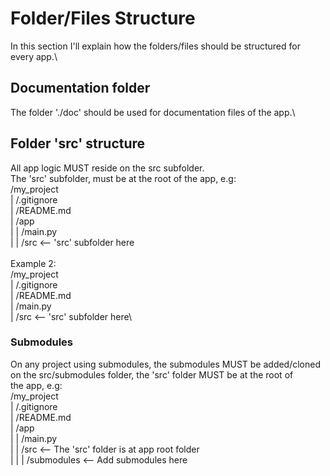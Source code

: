# Folder/Files Structure

In this section I'll explain how the folders/files should be structured for every app.\

## Documentation folder

The folder './doc' should be used for documentation files of the app.\

## Folder 'src' structure

All app logic MUST reside on the src subfolder.\
The 'src' subfolder, must be at the root of the app, e.g:\
/my_project\
	| /.gitignore\
	| /README.md\
	| /app\
	| | /main.py\
	| | /src <-- 'src' subfolder here\
\
Example 2:\
/my_project\
	| /.gitignore\
	| /README.md\
	| /main.py\
	| /src <-- 'src' subfolder here\


### Submodules

On any project using submodules, the submodules MUST be added/cloned\
on the src/submodules folder, the 'src' folder MUST be at the root of\
the app, e.g:\
/my_project\
	|	/.gitignore\
	|	/README.md\
	|	/app\
	|	|	/main.py\
	|	|	/src <-- The 'src' folder is at app root folder\
	|	|	|	/submodules <-- Add submodules here
